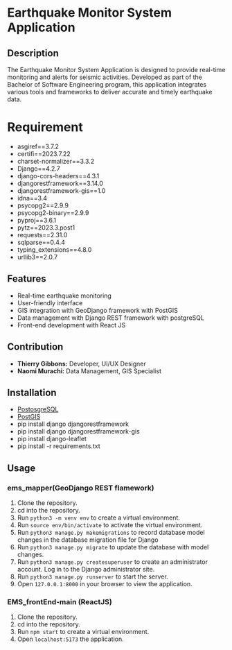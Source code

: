 # Earthquake Monitor System Application

## Description
The Earthquake Monitor System Application is designed to provide real-time monitoring and alerts for seismic activities. Developed as part of the Bachelor of Software Engineering program, this application integrates various tools and frameworks to deliver accurate and timely earthquake data.

# Requirement
- asgiref==3.7.2
- certifi==2023.7.22
- charset-normalizer==3.3.2
- Django==4.2.7
- django-cors-headers==4.3.1
- djangorestframework==3.14.0
- djangorestframework-gis==1.0
- idna==3.4
- psycopg2==2.9.9
- psycopg2-binary==2.9.9
- pyproj==3.6.1
- pytz==2023.3.post1
- requests==2.31.0
- sqlparse==0.4.4
- typing_extensions==4.8.0
- urllib3==2.0.7

## Features
- Real-time earthquake monitoring
- User-friendly interface
- GIS integration with GeoDjango framework with PostGIS
- Data management with Django REST framework with postgreSQL
- Front-end development with React JS

## Contribution
- **Thierry Gibbons:** Developer, UI/UX Designer
- **Naomi Murachi:** Data Management, GIS Specialist

## Installation
- [PostosgreSQL](https://www.postgresql.org)
- [PostGIS](https://postgresapp.com/)
- pip install django djangorestframework
- pip install django djangorestframework-gis
- pip install django-leaflet
- pip install -r requirements.txt

## Usage
### ems_mapper(GeoDjango REST flamework)
1. Clone the repository.
2. cd into the repository.
3. Run `python3 -m venv env` to create a virtual environment.
4. Run `source env/bin/activate` to activate the virtual environment.
5. Run `python3 manage.py makemigrations` to record database model changes in the database migration file for Django
6. Run `python3 manage.py migrate` to update the database with model changes.
7. Run `python3 manage.py createsuperuser` to create an administrator account. Log in to the Django administrator site.
8. Run `python3 manage.py runserver` to start the server.
9. Open `127.0.0.1:8000` in your browser to view the application.
### EMS_frontEnd-main (ReactJS)
1. Clone the repository.
2. cd into the repository.
3. Run `npm start` to create a virtual environment.
4. Open `localhost:5173` the application.

